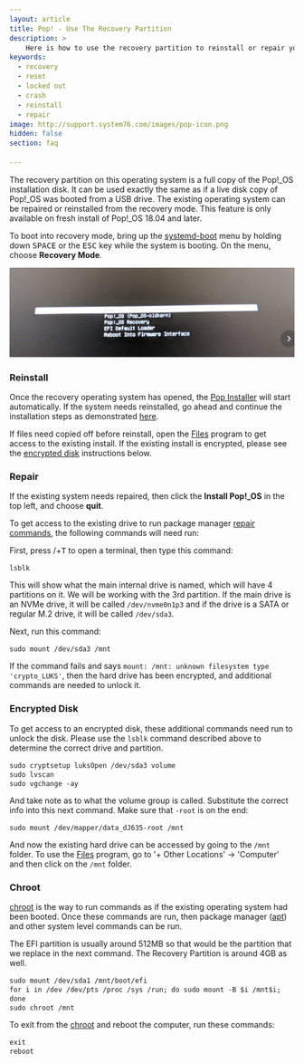 ```yaml
---
layout: article
title: Pop! - Use The Recovery Partition
description: >
    Here is how to use the recovery partition to reinstall or repair your operating system.
keywords:
  - recovery
  - reset
  - locked out
  - crash
  - reinstall
  - repair
image: http://support.system76.com/images/pop-icon.png
hidden: false
section: faq

---
```


The recovery partition on this operating system is a full copy of the Pop!_OS installation disk.  It can be used exactly the same as if a live disk copy of Pop!_OS was booted from a USB drive.  The existing operating system can be repaired or reinstalled from the recovery mode.  This feature is only available on fresh install of Pop!_OS 18.04 and later.

To boot into recovery mode, bring up the <u>systemd-boot</u> menu by holding down <kbd>SPACE</kbd> or the <kbd>ESC</kbd> key while the system is booting.  On the menu, choose **Recovery Mode**.

![systemd-boot](/images/pop-recovery/systemd-boot.png)

### Reinstall

Once the recovery operating system has opened, the <u>Pop Installer</u> will start automatically.  If the system needs reinstalled, go ahead and continue the installation steps as demonstrated [here](/articles/install-pop/).

If files need copied off before reinstall, open the <u>Files</u> program to get access to the existing install.  If the existing install is encrypted, please see the [encrypted disk](#encrypted-disk) instructions below.

### Repair

If the existing system needs repaired, then click the **Install Pop!_OS** in the top left, and choose **quit**.

To get access to the existing drive to run package manager [repair commands](/articles/package-manager/), the following commands will need run:

First, press <kbd><i class="fl-ubuntu"></i></kbd>/<kbd><span class="fl-pop-key"></span></kbd>+<kbd>T</kbd> to open a terminal, then type this command:

```
lsblk
```

This will show what the main internal drive is named, which will have 4 partitions on it.  We will be working with the 3rd partition.  If the main drive is an NVMe drive, it will be called `/dev/nvme0n1p3` and if the drive is a SATA or regular M.2 drive, it will be called `/dev/sda3`.

Next, run this command:

```
sudo mount /dev/sda3 /mnt
```

If the command fails and says `mount: /mnt: unknown filesystem type 'crypto_LUKS'`, then the hard drive has been encrypted, and additional commands are needed to unlock it.  

### Encrypted Disk

To get access to an encrypted disk, these additional commands need run to unlock the disk.  Please use the `lsblk` command described above to determine the correct drive and partition.

```
sudo cryptsetup luksOpen /dev/sda3 volume
sudo lvscan
sudo vgchange -ay
```

And take note as to what the volume group is called.  Substitute the correct info into this next command.  Make sure that `-root` is on the end:

```
sudo mount /dev/mapper/data_dJ635-root /mnt
```

And now the existing hard drive can be accessed by going to the `/mnt` folder.  To use the <u>Files</u> program, go to '+ Other Locations' -> 'Computer' and then click on the `/mnt` folder.

### Chroot

<u>chroot</u> is the way to run commands as if the existing operating system had been booted.  Once these commands are run, then package manager (<u>apt</u>) and other system level commands can be run.

The EFI partition is usually around 512MB so that would be the partition that we replace in the next command. The Recovery Partition is around 4GB as well.

```
sudo mount /dev/sda1 /mnt/boot/efi
for i in /dev /dev/pts /proc /sys /run; do sudo mount -B $i /mnt$i; done
sudo chroot /mnt
```

To exit from the <u>chroot</u> and reboot the computer, run these commands:

```
exit
reboot
```
